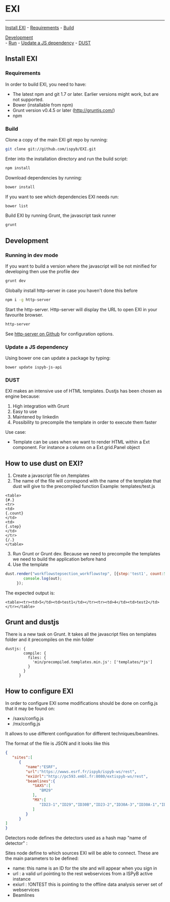 # 
# EXI
---

[Install EXI](#install-exi)
    - [Requirements](#requirements)
    - [Build](#build)
    
[Development](#development)  
    - [Run](#run)
    - [Update a JS dependency](#update-a-js-dependency)
    - [DUST](#dust)


## Install EXI
### Requirements

In order to build EXI, you need to have:
- The latest npm and git 1.7 or later. Earlier versions might work, but are not supported. 
- Bower (installable from npm)
- Grunt version v0.4.5 or later (http://gruntjs.com/)
- npm


### Build

Clone a copy of the main EXI git repo by running:

```bash
git clone git://github.com/ispyb/EXI.git
```

Enter into the installation directory and run the build script:

```bash
npm install
```

Download dependencies by running:

```bash
bower install
```

If you want to see which dependencies EXI needs run:
```bash
bower list
```

Build EXI by running Grunt, the javascript task runner

```bash
grunt
```

## Development
### Running in dev mode
If you want to build a version where the javascript will be not minified for developing then use the profile dev

```bash
grunt dev
```
Globally install http-server in case you haven't done this before
```bash
npm i -g http-server
```

Start the http-server.  Http-server will display the URL to open EXI in your favourite browser.
```bash
http-server
```

See [http-server on Github](https://github.com/indexzero/http-server) for configuration options.

### Update a JS dependency


Using bower one can update a package by typing:
```
bower update ispyb-js-api
```


### DUST

EXI makes an intensive use of HTML templates. Dustjs has been chosen as engine because:
1. High integration with Grunt
2. Easy to use
3. Maintened by linkedin
4. Possibility to precompile the template in order to execute them faster


Use case:
- Template can be uses when we want to render HTML within a Ext component. For instance a column on a Ext.grid.Panel object

How to use dust on EXI?
-----------------------

1. Create a javascript file on  /templates
2. The name of the file will correspond with the name of the template that dust will give to the precompiled function
Example: templates/test.js
```
<table>
{#.}
<tr>
<td>
{.count}
</td>
<td>
{.step}
</td>
</tr>
{/.}
</table>
```

3. Run Grunt or Grunt dev. Because we need to precompile the templates we need to build the application before hand
4. Use the template
```javascript
dust.render("workflowstepsection_workflowstep", [{step:'test1', count:5},{step:'test2', count:4},], function(err, out){
		console.log(out);
     });

```

The expected output is:
```
<table><tr><td>5</td><td>test1</td></tr><tr><td>4</td><td>test2</td></tr></table>
```

Grunt and dustjs
-----------------------
There is a new task on Grunt. It takes all the javascript files on templates folder and it precompiles on the min folder
```
dustjs: {
	    compile: {
	      files: {
	        'min/precompiled.templates.min.js': ['templates/*js']
	      }
	    }
	  }
```





How to configure EXI 
--------------------------------------
In order to configure EXI some modifications should be done on config.js that it may be found on:
* /saxs/config.js 
* /mx/config.js

It allows to use different configuration for different techniques/beamlines.

The format of the file is JSON and it looks like this

```json
{
   "sites":[
      {
         "name":"ESRF",
         "url":"https://wwws.esrf.fr/ispyb/ispyb-ws/rest",
         "exiUrl":"http://pc593.embl.fr:8080/extispyb-ws/rest",
         "beamlines":{
            "SAXS":[
               "BM29"
            ],
            "MX":[
               "ID23-1","ID29","ID30B","ID23-2","ID30A-3","ID30A-1","ID30A-2","BM14U","BM30A","ID14-1","ID14-2","ID14-3","ID14-4"
            ]
         }
      }
]
}
```

Detectors node defines the detectors used as a hash map "name of detector" : <Properties>

Sites node define to which sources EXI will be able to connect. These are the main parameters to be defined:
* name: this name is an ID for the site and will appear when you sign in
* url : a valid url pointing to the rest webservices from a ISPyB active instance
* exiurl : !ONTEST this is pointing to the offline data analysis server set of webservices
* Beamlines